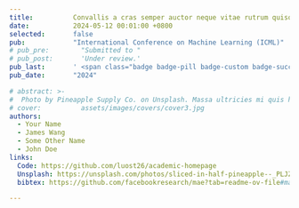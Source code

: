 ```yaml
---
title:          Convallis a cras semper auctor neque vitae rutrum quisque non tellus orci ac
date:           2024-05-12 00:01:00 +0800
selected:       false
pub:            "International Conference on Machine Learning (ICML)"
# pub_pre:        "Submitted to "
# pub_post:       'Under review.'
pub_last:       ' <span class="badge badge-pill badge-custom badge-success">Spotlight</span>'
pub_date:       "2024"

# abstract: >-
#  Photo by Pineapple Supply Co. on Unsplash. Massa ultricies mi quis hendrerit dolor magna. Arcu non odio euismod lacinia at quis risus sed. Et tortor at risus viverra. Enim neque volutpat ac tincidunt. Dictum varius duis at consectetur lorem donec.
# cover:          assets/images/covers/cover3.jpg
authors:
  - Your Name
  - James Wang
  - Some Other Name
  - John Doe
links:
  Code: https://github.com/luost26/academic-homepage
  Unsplash: https://unsplash.com/photos/sliced-in-half-pineapple--_PLJZmHZzk
  bibtex: https://github.com/facebookresearch/mae?tab=readme-ov-file#masked-autoencoders-a-pytorch-implementation#:~:text=@Article

---
```


